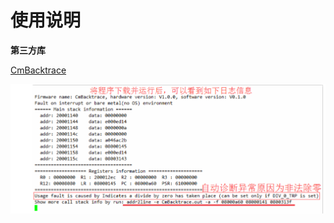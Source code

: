 # 使用说明

**第三方库**

[CmBacktrace](https://github.com/armink/CmBacktrace)


![输出结果](../doc/img/stm32.png)


